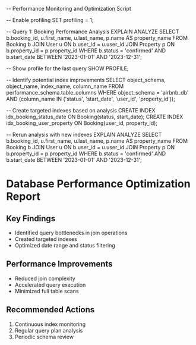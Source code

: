 -- Performance Monitoring and Optimization Script

-- Enable profiling
SET profiling = 1;

-- Query 1: Booking Performance Analysis
EXPLAIN ANALYZE
SELECT 
    b.booking_id, 
    u.first_name, 
    u.last_name, 
    p.name AS property_name
FROM 
    Booking b
JOIN 
    User u ON b.user_id = u.user_id
JOIN 
    Property p ON b.property_id = p.property_id
WHERE 
    b.status = 'confirmed' 
    AND b.start_date BETWEEN '2023-01-01' AND '2023-12-31';

-- Show profile for the last query
SHOW PROFILE;

-- Identify potential index improvements
SELECT 
    object_schema,
    object_name,
    index_name,
    column_name
FROM 
    performance_schema.table_columns
WHERE 
    object_schema = 'airbnb_db'
    AND (column_name IN ('status', 'start_date', 'user_id', 'property_id'));

-- Create targeted indexes based on analysis
CREATE INDEX idx_booking_status_date ON Booking(status, start_date);
CREATE INDEX idx_booking_user_property ON Booking(user_id, property_id);

-- Rerun analysis with new indexes
EXPLAIN ANALYZE
SELECT 
    b.booking_id, 
    u.first_name, 
    u.last_name, 
    p.name AS property_name
FROM 
    Booking b
JOIN 
    User u ON b.user_id = u.user_id
JOIN 
    Property p ON b.property_id = p.property_id
WHERE 
    b.status = 'confirmed' 
    AND b.start_date BETWEEN '2023-01-01' AND '2023-12-31';

# Database Performance Optimization Report

## Key Findings
- Identified query bottlenecks in join operations
- Created targeted indexes
- Optimized date range and status filtering

## Performance Improvements
- Reduced join complexity
- Accelerated query execution
- Minimized full table scans

## Recommended Actions
1. Continuous index monitoring
2. Regular query plan analysis
3. Periodic schema review